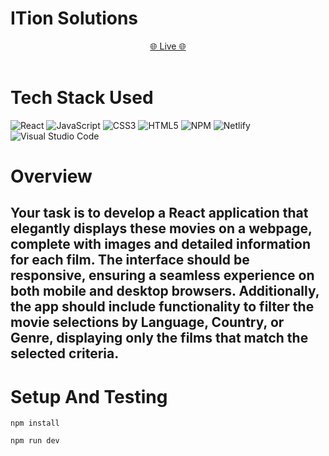 # ITion Solutions</br>
 <div align='center'>
    <a href="https://movie-app-tasks.netlify.app"> 🌐 Live 🌐</a> </div> </br>

# Tech Stack Used

![React](https://img.shields.io/badge/react-%2320232a.svg?style=for-the-badge&logo=react&logoColor=%2361DAFB)
![JavaScript](https://img.shields.io/badge/javascript-%23323330.svg?style=for-the-badge&logo=javascript&logoColor=%23F7DF1E)
![CSS3](https://img.shields.io/badge/css3-%231572B6.svg?style=for-the-badge&logo=css3&logoColor=white)
![HTML5](https://img.shields.io/badge/html5-%23E34F26.svg?style=for-the-badge&logo=html5&logoColor=white)
![NPM](https://img.shields.io/badge/NPM-%23CB3837.svg?style=for-the-badge&logo=npm&logoColor=white)
![Netlify](https://img.shields.io/badge/netlify-%23000000.svg?style=for-the-badge&logo=netlify&logoColor=#00C7B7)
![Visual Studio Code](https://img.shields.io/badge/Visual%20Studio%20Code-0078d7.svg?style=for-the-badge&logo=visual-studio-code&logoColor=white)

# Overview  </br>
 ## Your task is to develop a React application that elegantly displays these movies on a webpage, complete with images and detailed information for each film. The interface should be responsive, ensuring a seamless experience on both mobile and desktop browsers. Additionally, the app should include functionality to filter the movie selections by Language, Country, or Genre, displaying only the films that match the selected criteria.


# Setup And Testing
```
npm install
```
```
npm run dev
```




